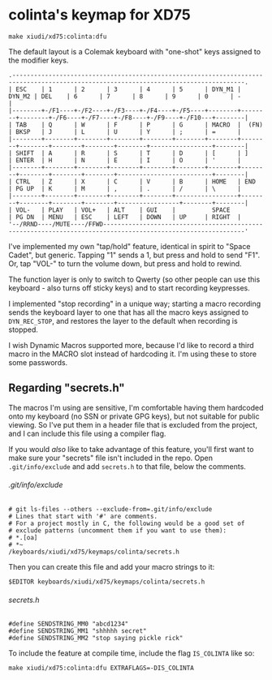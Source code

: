# colinta's keymap for XD75

```
make xiudi/xd75:colinta:dfu
```

The default layout is a Colemak keyboard with "one-shot" keys assigned to the modifier keys.

    .--------------------------------------------------------------------------------------------------------------------------------------.
    | ESC    | 1      | 2      | 3      | 4      | 5      | DYN_M1 | DYN_M2 | DEL    | 6      | 7      | 8      | 9      | 0      | -      |
    |--------+-/F1----+-/F2----+-/F3----+-/F4----+-/F5----+--------+--------+--------+-/F6----+-/F7----+-/F8----+-/F9----+-/F10---+--------|
    | TAB    | Q      | W      | F      | P      | G      | MACRO  |  (FN)  | BKSP   | J      | L      | U      | Y      | ;      | =      |
    |--------+--------+--------+--------+--------+--------+--------+--------+--------+--------+--------+--------+-----------------+--------|
    | SHIFT  | A      | R      | S      | T      | D      | [      | ]      | ENTER  | H      | N      | E      | I      | O      | '      |
    |--------+--------+--------+--------+--------+--------+--------+--------+--------+--------+--------+--------------------------+--------|
    | CTRL   | Z      | X      | C      | V      | B      | HOME   | END    | PG UP  | K      | M      | ,      | .      | /      | \      |
    |--------+--------+--------+--------+--------+-----------------+--------+--------+--------+--------+-----------------+--------+--------|
    | VOL-   | PLAY   | VOL+   | ALT    | GUI    |          SPACE           | PG DN  | MENU   | ESC    | LEFT   | DOWN   | UP     | RIGHT  |
    '--/RRND----/MUTE----/FFWD-------------------------------------------------------------------------------------------------------------'


I've implemented my own "tap/hold" feature, identical in spirit to "Space Cadet", but generic.  Tapping "1" sends a 1, but press and hold to send "F1".  Or, tap "VOL-" to turn the volume down, but press and hold to rewind.

The function layer is only to switch to Qwerty (so other people can use this keyboard - also turns off sticky keys) and to start recording keypresses.

I implemented "stop recording" in a unique way; starting a macro recording sends the keyboard layer to one that has all the macro keys assigned to `DYN_REC_STOP`, and restores the layer to the default when recording is stopped.

I wish Dynamic Macros supported more, because I'd like to record a third macro in the MACRO slot instead of hardcoding it.  I'm using these to store some passwords.

## Regarding "secrets.h"

The macros I'm using are sensitive, I'm comfortable having them hardcoded onto my keyboard (no SSN or private GPG keys), but not suitable for public viewing.  So I've put them in a header file that is excluded from the project, and I can include this file using a compiler flag.

If you would *also* like to take advantage of this feature, you'll first want to make sure your "secrets" file isn't included in the repo.  Open `.git/info/exclude` and add `secrets.h` to that file, below the comments.

###### .git/info/exclude
```
# git ls-files --others --exclude-from=.git/info/exclude
# Lines that start with '#' are comments.
# For a project mostly in C, the following would be a good set of
# exclude patterns (uncomment them if you want to use them):
# *.[oa]
# *~
/keyboards/xiudi/xd75/keymaps/colinta/secrets.h
```

Then you can create this file and add your macro strings to it:

```
$EDITOR keyboards/xiudi/xd75/keymaps/colinta/secrets.h
```

###### secrets.h
```
#define SENDSTRING_MM0 "abcd1234"
#define SENDSTRING_MM1 "shhhhh secret"
#define SENDSTRING_MM2 "stop saying pickle rick"
```

To include the feature at compile time, include the flag `IS_COLINTA` like so:

```
make xiudi/xd75:colinta:dfu EXTRAFLAGS=-DIS_COLINTA
```
